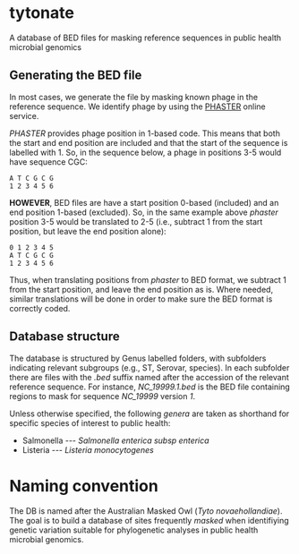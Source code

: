 # tytonate

A database of BED files for masking reference sequences in public health microbial genomics

## Generating the BED file

In most cases, we generate the file by masking known phage in the reference
sequence. We identify phage by using the [PHASTER](https://phaster.ca) online
service.

*PHASTER* provides phage position in 1-based code. This means that both the
start and end position are included and that the start of the sequence is
labelled with 1. So, in the sequence below, a phage in positions 3-5 would
have sequence CGC:

    A T C G C G
    1 2 3 4 5 6

**HOWEVER**, BED files are have a start position 0-based (included) and an
end position 1-based (excluded). So, in the same example above *phaster*
position 3-5 would be translated to 2-5 (i.e., subtract 1 from the start
position, but leave the end position alone):

    0 1 2 3 4 5
    A T C G C G
    1 2 3 4 5 6

Thus, when translating positions from *phaster* to BED format, we subtract 1
from the start position, and leave the end position as is. Where needed, similar
translations will be done in order to make sure the BED format is correctly
coded.

## Database structure

The database is structured by Genus labelled folders, with subfolders indicating
relevant subgroups (e.g., ST, Serovar, species). In each subfolder there are
files with the *.bed* suffix named after the accession of the relevant reference
sequence. For instance, *NC_19999.1.bed* is the BED file containing regions to
mask for sequence *NC_19999* version *1*.

Unless otherwise specified,
the following *genera* are taken as shorthand for specific species of interest
to public health:

* Salmonella --- *Salmonella enterica subsp enterica*
* Listeria --- *Listeria monocytogenes*

# Naming convention

The DB is named after the Australian Masked Owl (*Tyto novaehollandiae*). The
goal is to build a database of sites frequently *masked* when identifiying
genetic variation suitable for phylogenetic analyses in public health
microbial genomics.
